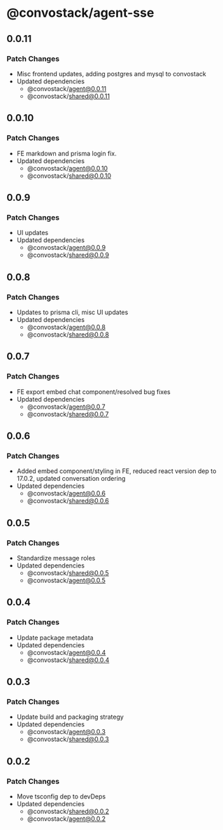 # @convostack/agent-sse

## 0.0.11

### Patch Changes

- Misc frontend updates, adding postgres and mysql to convostack
- Updated dependencies
  - @convostack/agent@0.0.11
  - @convostack/shared@0.0.11

## 0.0.10

### Patch Changes

- FE markdown and prisma login fix.
- Updated dependencies
  - @convostack/agent@0.0.10
  - @convostack/shared@0.0.10

## 0.0.9

### Patch Changes

- UI updates
- Updated dependencies
  - @convostack/agent@0.0.9
  - @convostack/shared@0.0.9

## 0.0.8

### Patch Changes

- Updates to prisma cli, misc UI updates
- Updated dependencies
  - @convostack/agent@0.0.8
  - @convostack/shared@0.0.8

## 0.0.7

### Patch Changes

- FE export embed chat component/resolved bug fixes
- Updated dependencies
  - @convostack/agent@0.0.7
  - @convostack/shared@0.0.7

## 0.0.6

### Patch Changes

- Added embed component/styling in FE, reduced react version dep to 17.0.2, updated conversation ordering
- Updated dependencies
  - @convostack/agent@0.0.6
  - @convostack/shared@0.0.6

## 0.0.5

### Patch Changes

- Standardize message roles
- Updated dependencies
  - @convostack/shared@0.0.5
  - @convostack/agent@0.0.5

## 0.0.4

### Patch Changes

- Update package metadata
- Updated dependencies
  - @convostack/agent@0.0.4
  - @convostack/shared@0.0.4

## 0.0.3

### Patch Changes

- Update build and packaging strategy
- Updated dependencies
  - @convostack/agent@0.0.3
  - @convostack/shared@0.0.3

## 0.0.2

### Patch Changes

- Move tsconfig dep to devDeps
- Updated dependencies
  - @convostack/shared@0.0.2
  - @convostack/agent@0.0.2
